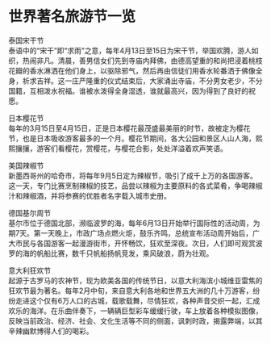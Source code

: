 # 世界著名旅游节一览  

泰国宋干节  
泰语中的“宋干”即“求雨”之意，每年4月13日至15日为宋干节，举国欢腾，游人如织，热闹非凡。清晨，善男信女们先到寺庙内拜佛，由德高望重的和尚把浸着桃枝花瓣的香水淋洒在他们身上，以驱除邪气，然后再由信徒们用香水轮番洒于佛像全身，祈求吉祥。这一庄严隆重的仪式结束后，大家涌出寺庙，不分男女老少，不分国籍，互相泼水祝福。谁被水泼得全身湿透，谁就最高兴，因为得到了良好的祝愿。  

日本樱花节  
每年的3月15日至4月15日，正是日本樱花最茂盛最美丽的时节，故被定为樱花节，也是日本吸收游客最多的一个月。樱花节期间，各大公园和景区人山人海，熙熙攘攘，游客们看樱花，赏樱花，与樱花合影，处处洋溢着欢声笑语。  

美国辣椒节  
新墨西哥州的哈奇市，将每年9月5日定为辣椒节，吸引了成千上万的各国游客。这一天，专门比赛烹制辣椒的技艺，品尝以辣椒为主要原料的各式菜肴，争喝辣椒汁和辣椒酒，并将参赛的优胜者名字载入城市史册。  

德国基尔周节  
基尔市位于德国北部，濒临波罗的海，每年6月13日开始举行国际性的活动周，为期7天。第一天晚上，市政广场点燃火炬，鼓乐齐鸣，总统宣布活动周开始后，广大市民与各国游客一起漫游街市，开怀畅饮，狂欢至深夜。次日，人们即可观赏波罗的海的帆船比赛，数千只帆船扬帆竞发，乘风破浪，蔚为壮观。  

意大利狂欢节  
起源于古罗马的农神节，现为欧美各国的传统节日，以意大利海滨小城维亚雷焦的狂欢节最为著名。每年2月中旬，来自意大利各地和世界五大洲的几十万游客，纷纷走进这个仅有6万人口的古城，载歌载舞，尽情狂欢，各种声音交织一起，汇成欢乐的海洋。在乐曲伴奏下，一辆辆巨型彩车缓缓行驶，车上放着各种模拟图像，反映当前政治、经济、社会、文化生活等不同的侧面，讽刺时政，揭露弊端，以其辛辣幽默博得人们的喝彩。  